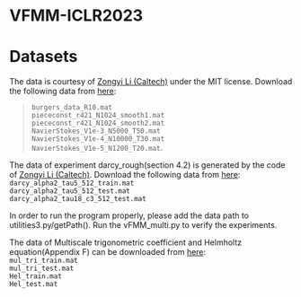 # VFMM-ICLR2023

# Datasets
The data is courtesy of [Zongyi Li (Caltech)](https://github.com/zongyi-li/fourier_neural_operator)  under the MIT license. Download the following data from [here](https://drive.google.com/drive/folders/1UnbQh2WWc6knEHbLn-ZaXrKUZhp7pjt-?usp=sharing):
>`burgers_data_R10.mat`
<br>`piececonst_r421_N1024_smooth1.mat`
<br>`piececonst_r421_N1024_smooth2.mat`
<br>`NavierStokes_V1e-3_N5000_T50.mat`
<br>`NavierStokes_V1e-4_N10000_T30.mat`
<br>`NavierStokes_V1e-5_N1200_T20.mat`.

The data of experiment darcy_rough(section 4.2) is generated by the code of [Zongyi Li (Caltech)](https://github.com/zongyi-li/fourier_neural_operator). Download the following data from [here](https://drive.google.com/drive/folders/1ovfK0CV6n_UUqt4tAtaxo_-9nRshhZC7?usp=sharing):
<br>`darcy_alpha2_tau5_512_train.mat`
<br>`darcy_alpha2_tau5_512_test.mat`
<br>`darcy_alpha2_tau18_c3_512_test.mat`

In order to run the program properly, please add the data path to utilities3.py/getPath(). Run the vFMM_multi.py to verify the experiments.



The data of Multiscale trigonometric coefficient and Helmholtz equation(Appendix F) can be downloaded from [here](https://drive.google.com/drive/folders/1ovfK0CV6n_UUqt4tAtaxo_-9nRshhZC7?usp=sharing):
<br>`mul_tri_train.mat`
<br>`mul_tri_test.mat`
<br>`Hel_train.mat`
<br>`Hel_test.mat`


